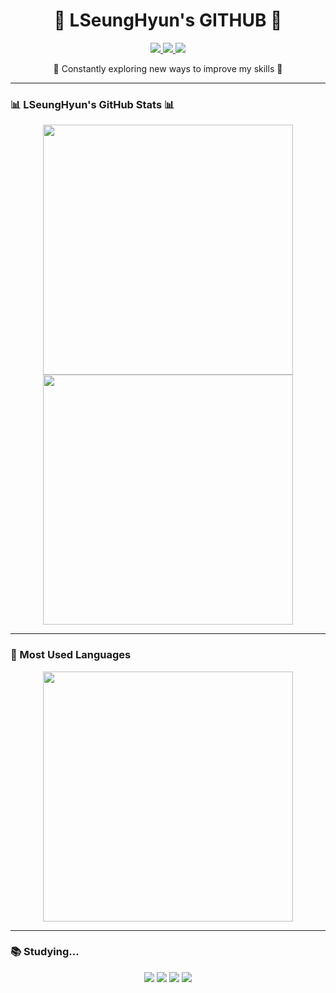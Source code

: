 <h1 align="center">🍒 LSeungHyun's GITHUB 🍒</h1>

<p align="center">
  <a href="https://github.com/LSeungHyun">
    <img src="https://img.shields.io/badge/GitHub-152%20%2F%20918-green?style=for-the-badge" />
  </a>
  <a href="https://solved.ac/steve4309">
    <img src="https://img.shields.io/badge/solved.ac-S2-blue?style=for-the-badge" />
  </a>
  <a href="https://www.notion.so/143ce2a8927c8078b2b6c66fc6038635?pvs=4">
  <img src="https://img.shields.io/badge/Notion-000000?style=for-the-badge&logo=notion&logoColor=white" />
</a>
</p>

<p align="center">🌱 Constantly exploring new ways to improve my skills 🌱</p>

---

### 📊 LSeungHyun's GitHub Stats 📊

<p align="center">
  <img src="https://github-readme-stats.vercel.app/api?username=LSeungHyun&show_icons=true&theme=default&count_private=true" width="400px"/>
  <img src="https://github-readme-streak-stats.herokuapp.com/?user=yourusername&theme=default" width="400px" />
</p>

---

### 🎨 Most Used Languages

<p align="center">
  <img src="https://github-readme-stats.vercel.app/api/top-langs/?username=LSeungHyun&layout=compact&theme=default&langs_count=6" width="400px"/>
</p>

---

### 📚 Studying...

<p align="center">
  <img src="https://img.shields.io/badge/Git-F05032?style=for-the-badge&logo=git&logoColor=white" />
  <img src="https://img.shields.io/badge/C%23-239120?style=for-the-badge&logo=c-sharp&logoColor=white" />
  <img src="https://img.shields.io/badge/Unity-100000?style=for-the-badge&logo=unity&logoColor=white" />
  <img src="https://img.shields.io/badge/Photon-1B72A3?style=for-the-badge&logo=photon&logoColor=white" />
</p>
